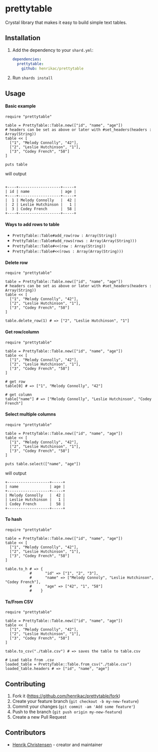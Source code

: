 # prettytable

Crystal library that makes it easy to build simple text tables.

## Installation

1. Add the dependency to your `shard.yml`:

   ```yaml
   dependencies:
     prettytable:
       github: henrikac/prettytable
   ```

2. Run `shards install`

## Usage

#### Basic example

```crystal
require "prettytable"

table = PrettyTable::Table.new(["id", "name", "age"])
# headers can be set as above or later with #set_headers(headers : Array(String))
table << [
  ["1", "Melody Connolly", "42"],
  ["2", "Leslie Hutchinson", "1"],
  ["3", "Codey French", "58"]
]

puts table
```
will output
```

+----+-------------------+-----+
| id | name              | age |
+----+-------------------+-----+
|  1 | Melody Connolly   |  42 |
|  2 | Leslie Hutchinson |   1 |
|  3 | Codey French      |  58 |
+----+-------------------+-----+

```

#### Ways to add rows to table

+ `PrettyTable::Table#add_row(row : Array(String))`
+ `PrettyTable::Table#add_rows(rows : Array(Array(String)))`
+ `PrettyTable::Table#<<(row : Array(String))`
+ `PrettyTable::Table#<<(rows : Array(Array(String)))`

#### Delete row

```crystal
require "prettytable"

table = PrettyTable::Table.new(["id", "name", "age"])
# headers can be set as above or later with #set_headers(headers : Array(String))
table << [
  ["1", "Melody Connolly", "42"],
  ["2", "Leslie Hutchinson", "1"],
  ["3", "Codey French", "58"]
]

table.delete_row(1) # => ["2", "Leslie Hutchinson", "1"]
```

#### Get row/column

```crystal
require "prettytable"

table = PrettyTable::Table.new(["id", "name", "age"])
table << [
  ["1", "Melody Connolly", "42"],
  ["2", "Leslie Hutchinson", "1"],
  ["3", "Codey French", "58"]
]

# get row
table[0] # => ["1", "Melody Connolly", "42"]

# get column
table["name"] # => ["Melody Connolly", "Leslie Hutchinson", "Codey French"]
```

#### Select multiple columns

```crystal
require "prettytable"

table = PrettyTable::Table.new(["id", "name", "age"])
table << [
  ["1", "Melody Connolly", "42"],
  ["2", "Leslie Hutchinson", "1"],
  ["3", "Codey French", "58"]
]

puts table.select(["name", "age"])
```
will output
```
+-------------------+-----+
| name              | age |
+-------------------+-----+
| Melody Connolly   |  42 |
| Leslie Hutchinson |   1 |
| Codey French      |  58 |
+-------------------+-----+
```

#### To hash

```crystal
require "prettytable"

table = PrettyTable::Table.new(["id", "name", "age"])
table << [
  ["1", "Melody Connolly", "42"],
  ["2", "Leslie Hutchinson", "1"],
  ["3", "Codey French", "58"]
]

table.to_h # => {
           #      "id" => ["1", "2", "3"],
           #      "name" => ["Melody Connoly", "Leslie Hutchinson", "Codey French"],
           #      "age" => ["42", "1", "58"]
           #    }
```

#### To/From CSV

```crystal
require "prettytable"

table = PrettyTable::Table.new(["id", "name", "age"])
table << [
  ["1", "Melody Connolly", "42"],
  ["2", "Leslie Hutchinson", "1"],
  ["3", "Codey French", "58"]
]

table.to_csv("./table.csv") # => saves the table to table.csv

# Load table from .csv
loaded_table = PrettyTable::Table.from_csv("./table.csv")
loaded_table.headers # => ["id", "name", "age"]
```

## Contributing

1. Fork it (<https://github.com/henrikac/prettytable/fork>)
2. Create your feature branch (`git checkout -b my-new-feature`)
3. Commit your changes (`git commit -am 'Add some feature'`)
4. Push to the branch (`git push origin my-new-feature`)
5. Create a new Pull Request

## Contributors

- [Henrik Christensen](https://github.com/henrikac) - creator and maintainer
